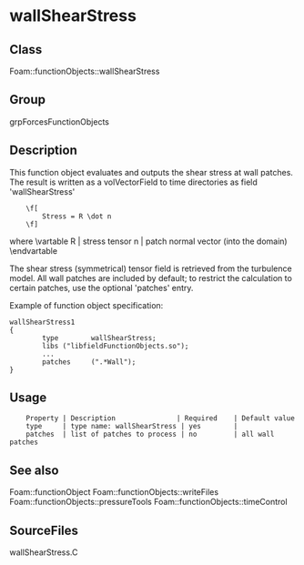 # wallShearStress 
## Class
Foam::functionObjects::wallShearStress

## Group
grpForcesFunctionObjects

## Description
This function object evaluates and outputs the shear stress at wall
patches.  The result is written as a volVectorField to time directories as
field 'wallShearStress'

        \f[
            Stress = R \dot n
        \f]

where
\vartable
        R       | stress tensor
        n       | patch normal vector (into the domain)
\endvartable

The shear stress (symmetrical) tensor field is retrieved from the
turbulence model.  All wall patches are included by default; to restrict
the calculation to certain patches, use the optional 'patches' entry.

Example of function object specification:
```
wallShearStress1
{
        type        wallShearStress;
        libs ("libfieldFunctionObjects.so");
        ...
        patches     (".*Wall");
}
```

## Usage

        Property | Description               | Required    | Default value
        type     | type name: wallShearStress | yes        |
        patches  | list of patches to process | no         | all wall patches


## See also
Foam::functionObject
Foam::functionObjects::writeFiles
Foam::functionObjects::pressureTools
Foam::functionObjects::timeControl

## SourceFiles
wallShearStress.C

